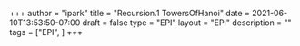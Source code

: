 +++
author = "ipark"
title = "Recursion.1 TowersOfHanoi"
date =  2021-06-10T13:53:50-07:00
draft =  false
type = "EPI"
layout = "EPI"
description = ""
tags = ["EPI", 
]
+++
